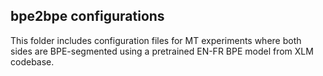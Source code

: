 bpe2bpe configurations
--

This folder includes configuration files for MT experiments where
both sides are BPE-segmented using a pretrained EN-FR BPE model from
XLM codebase.
